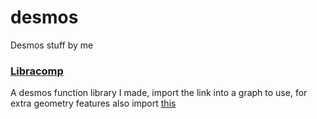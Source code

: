 # desmos
Desmos stuff by me

### [Libracomp](https://www.desmos.com/calculator/xtjiv0lr7r)
A desmos function library I made, import the link into a graph to use, for extra geometry features also import [this](https://www.desmos.com/geometry/btw8t6quv0)
